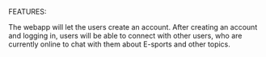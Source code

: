 FEATURES:

The webapp will let the users create an account. After creating an account and logging in, 
users will be able to connect with other users, who are currently online to chat with them about E-sports and other topics.
